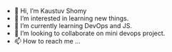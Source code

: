- 👋 Hi, I’m Kaustuv Shomy
- 👀 I’m interested in learning new things.
- 🌱 I’m currently learning DevOps and JS.
- 💞️ I’m looking to collaborate on mini devops project.
- 📫 How to reach me ...

<!---
Kaustuv2809/Kaustuv2809 is a ✨ special ✨ repository because its `README.md` (this file) appears on your GitHub profile.
You can click the Preview link to take a look at your changes.
--->
